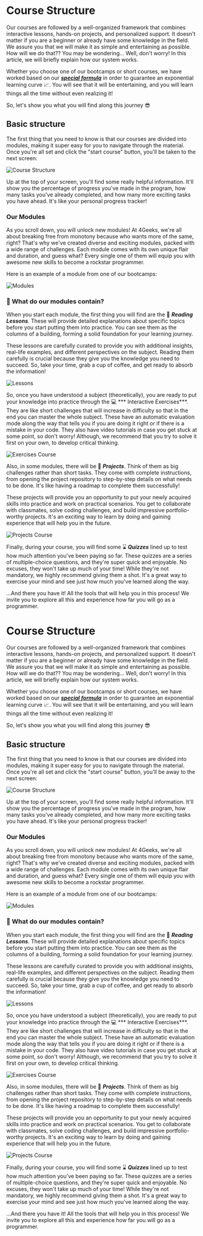 # Course Structure


Our courses are followed by a well-organized framework that combines interactive lessons, hands-on projects, and personalized support. It doesn't matter if you are a beginner or already have some knowledge in the field. We assure you that we will make it as simple and entertaining as possible.
How will we do that?? You may be wondering... Well, don't worry! In this article, we will briefly explain how our system works.


Whether you choose one of our bootcamps or short courses, we have worked based on our ***[special formula](https://4geeksacademy.notion.site/4geeksacademy/Mastering-Technical-Knowledge-984d2df394c44aedb05987311ccfcf06)*** in order to guarantee an exponential learning curve 📈. You will see that it will be entertaining, and you will learn things all the time without even realizing it!


So, let's show you what you will find along this journey 😎


## Basic structure


The first thing that you need to know is that our courses are divided into modules, making it super easy for you to navigate through the material. Once you're all set and click the "start course" button, you'll be taken to the next screen:


![Course Structure](../images/course.structure.png)


Up at the top of your screen, you'll find some really helpful information. It'll show you the percentage of progress you've made in the program, how many tasks you've already completed, and how many more exciting tasks you have ahead. It's like your personal progress tracker!


### Our Modules


As you scroll down, you will unlock new modules! At 4Geeks, we're all about breaking free from monotony because who wants more of the same, right? That's why we've created diverse and exciting modules, packed with a wide range of challenges. Each module comes with its own unique flair and duration, and guess what? Every single one of them will equip you with awesome new skills to become a rockstar programmer.


Here is an example of a module from one of our bootcamps:


![Modules](../images/modules.png)


### 🤔 What do our modules contain?


When you start each module, the first thing you will find are the 📖 ***Reading Lessons***. These will provide detailed explanations about specific topics before you start putting them into practice. You can see them as the columns of a building, forming a solid foundation for your learning journey.


These lessons are carefully curated to provide you with additional insights, real-life examples, and different perspectives on the subject. Reading them carefully is crucial because they give you the knowledge you need to succeed. So, take your time, grab a cup of coffee, and get ready to absorb the information!


![Lessons](../images/lessons.course.png)


So, once you have understood a subject (theoretically), you are ready to put your knowledge into practice through the 💻 *** Interactive Exercises***. They are like short challenges that will increase in difficulty so that in the end you can master the whole subject. These have an automatic evaluation mode along the way that tells you if you are doing it right or if there is a mistake in your code. They also have video tutorials in case you get stuck at some point, so don't worry! Although, we recommend that you try to solve it first on your own, to develop critical thinking.


![Exercises Course](../images/exercises.course.png)


Also, in some modules, there will be 🌱 ***Projects***. Think of them as big challenges rather than short tasks. They come with complete instructions, from opening the project repository to step-by-step details on what needs to be done. It's like having a roadmap to complete them successfully!


These projects will provide you an opportunity to put your newly acquired skills into practice and work on practical scenarios. You get to collaborate with classmates, solve coding challenges, and build impressive portfolio-worthy projects. It's an exciting way to learn by doing and gaining experience that will help you in the future.


![Projects Course](../images/projects.course.png)


Finally, during your course, you will find some ⌛ ***Quizzes*** lined up to test how much attention you've been paying so far. These quizzes are a series of multiple-choice questions, and they're super quick and enjoyable. No excuses, they won't take up much of your time! While they're not mandatory, we highly recommend giving them a shot. It's a great way to exercise your mind and see just how much you've learned along the way.


...And there you have it! All the tools that will help you in this process! We invite you to explore all this and experience how far you will go as a programmer.
# Course Structure

Our courses are followed by a well-organized framework that combines interactive lessons, hands-on projects, and personalized support. It doesn't matter if you are a beginner or already have some knowledge in the field. We assure you that we will make it as simple and entertaining as possible.
How will we do that?? You may be wondering... Well, don't worry! In this article, we will briefly explain how our system works.

Whether you choose one of our bootcamps or short courses, we have worked based on our ***[special formula](https://4geeksacademy.notion.site/4geeksacademy/Mastering-Technical-Knowledge-984d2df394c44aedb05987311ccfcf06)*** in order to guarantee an exponential learning curve 📈. You will see that it will be entertaining, and you will learn things all the time without even realizing it!

So, let's show you what you will find along this journey 😎

## Basic structure

The first thing that you need to know is that our courses are divided into modules, making it super easy for you to navigate through the material. Once you're all set and click the "start course" button, you'll be away to the next screen:

![Course Structure](../images/course.structure.png)

Up at the top of your screen, you'll find some really helpful information. It'll show you the percentage of progress you've made in the program, how many tasks you've already completed, and how many more exciting tasks you have ahead. It's like your personal progress tracker!

### Our Modules

As you scroll down, you will unlock new modules! At 4Geeks, we're all about breaking free from monotony because who wants more of the same, right? That's why we've created diverse and exciting modules, packed with a wide range of challenges. Each module comes with its own unique flair and duration, and guess what? Every single one of them will equip you with awesome new skills to become a rockstar programmer.

Here is an example of a module from one of our bootcamps:

![Modules](../images/modules.png)

### 🤔 What do our modules contain?

When you start each module, the first thing you will find are the 📖 ***Reading Lessons***. These will provide detailed explanations about specific topics before you start putting them into practice. You can see them as the columns of a building, forming a solid foundation for your learning journey.

These lessons are carefully curated to provide you with additional insights, real-life examples, and different perspectives on the subject. Reading them carefully is crucial because they give you the knowledge you need to succeed. So, take your time, grab a cup of coffee, and get ready to absorb the information!

![Lessons](../images/lessons.course.png)

So, once you have understood a subject (theoretically), you are ready to put your knowledge into practice through the 💻 *** Interactive Exercises***. They are like short challenges that will increase in difficulty so that in the end you can master the whole subject. These have an automatic evaluation mode along the way that tells you if you are doing it right or if there is a mistake in your code. They also have video tutorials in case you get stuck at some point, so don't worry! Although, we recommend that you try to solve it first on your own, to develop critical thinking.

![Exercises Course](../images/exercises.course.png)

Also, in some modules, there will be 🌱 ***Projects***. Think of them as big challenges rather than short tasks. They come with complete instructions, from opening the project repository to step-by-step details on what needs to be done. It's like having a roadmap to complete them successfully!

These projects will provide you an opportunity to put your newly acquired skills into practice and work on practical scenarios. You get to collaborate with classmates, solve coding challenges, and build impressive portfolio-worthy projects. It's an exciting way to learn by doing and gaining experience that will help you in the future.

![Projects Course](../images/projects.course.png)

Finally, during your course, you will find some ⌛ ***Quizzes*** lined up to test how much attention you've been paying so far. These quizzes are a series of multiple-choice questions, and they're super quick and enjoyable. No excuses, they won't take up much of your time! While they're not mandatory, we highly recommend giving them a shot. It's a great way to exercise your mind and see just how much you've learned along the way.

...And there you have it! All the tools that will help you in this process! We invite you to explore all this and experience how far you will go as a programmer.

